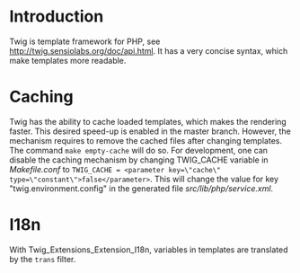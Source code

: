 # Introduction
Twig is template framework for PHP, see http://twig.sensiolabs.org/doc/api.html.
It has a very concise syntax, which make templates more readable.

# Caching
Twig has the ability to cache loaded templates, which makes the rendering faster. This desired speed-up is enabled in the master branch.
However, the mechanism requires to remove the cached files after changing templates. The command `make empty-cache` will do so.
For development, one can disable the caching mechanism by changing TWIG_CACHE variable in _Makefile.conf_ to
`TWIG_CACHE = <parameter key=\"cache\" type=\"constant\">false</parameter>`.
This will change the value for key "twig.environment.config" in the generated file _src/lib/php/service.xml_.

# I18n
With Twig_Extensions_Extension_I18n, variables in templates are translated by the `trans` filter.